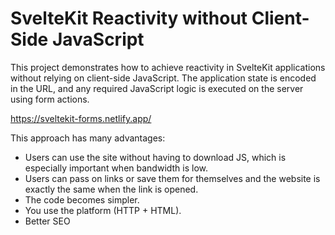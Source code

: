 # SvelteKit Reactivity without Client-Side JavaScript

This project demonstrates how to achieve reactivity in SvelteKit applications without relying on client-side JavaScript. The application state is encoded in the URL, and any required JavaScript logic is executed on the server using form actions.

<https://sveltekit-forms.netlify.app/>

This approach has many advantages:

-   Users can use the site without having to download JS, which is especially important when bandwidth is low.
-   Users can pass on links or save them for themselves and the website is exactly the same when the link is opened.
-   The code becomes simpler.
-   You use the platform (HTTP + HTML).
-   Better SEO
